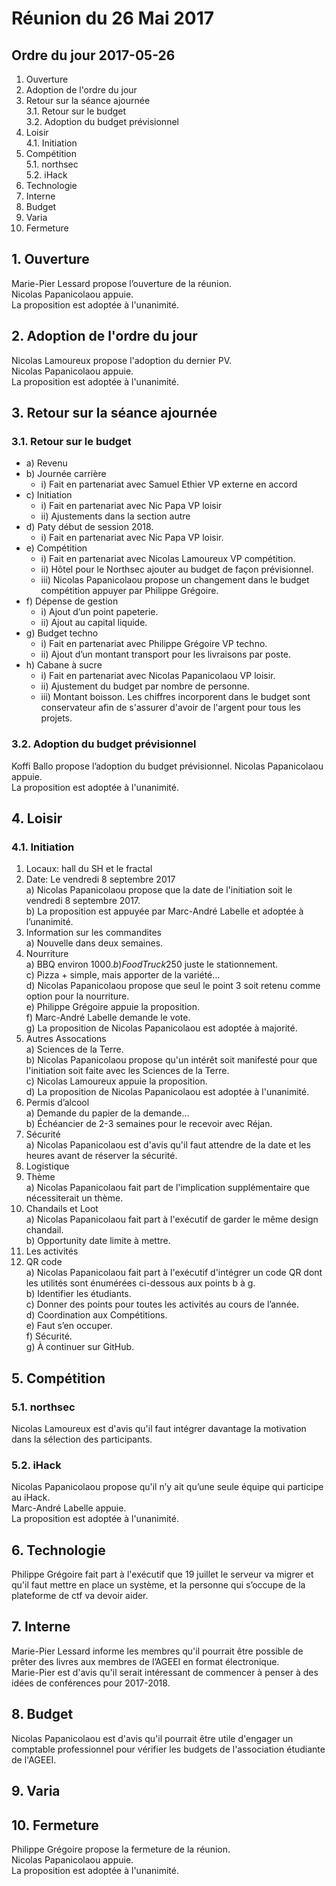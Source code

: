 # Réunion du 26 Mai 2017

## Ordre du jour 2017-05-26

1. Ouverture
2. Adoption de l'ordre du jour
3. Retour sur la séance ajournée  
3.1. Retour sur le budget  
3.2. Adoption du budget prévisionnel
4. Loisir  
4.1. Initiation
5. Compétition  
5.1. northsec  
5.2. iHack
6. Technologie
7. Interne
8. Budget
9. Varia
10. Fermeture


## 1. Ouverture

Marie-Pier Lessard propose l’ouverture de la réunion.  
Nicolas Papanicolaou appuie.  
La proposition est adoptée à l'unanimité.

## 2. Adoption de l'ordre du jour

Nicolas Lamoureux propose l'adoption du dernier PV.  
Nicolas Papanicolaou appuie.  
La proposition est adoptée à l'unanimité.

## 3. Retour sur la séance ajournée

### 3.1. Retour sur le budget

* a) Revenu
* b) Journée carrière
	* i) Fait en partenariat avec Samuel Ethier VP externe en accord
* c) Initiation  
	* i) Fait en partenariat avec Nic Papa VP loisir
	* ii) Ajustements dans la section autre
* d) Paty début de session 2018.
	* i) Fait en partenariat avec Nic Papa VP loisir.
* e) Compétition
	* i) Fait en partenariat avec Nicolas Lamoureux VP compétition.
	* ii) Hôtel pour le Northsec ajouter au budget de façon prévisionnel.
	* iii) Nicolas Papanicolaou propose un changement dans le budget compétition appuyer par Philippe Grégoire.
* f) Dépense de gestion
	* i) Ajout d’un point papeterie.
	* ii) Ajout au capital liquide.  
* g) Budget techno
	* i) Fait en partenariat avec Philippe Grégoire VP techno.
	* ii) Ajout d’un montant transport pour les livraisons par poste.
* h) Cabane à sucre
	* i) Fait en partenariat avec Nicolas Papanicolaou VP loisir.
	* ii) Ajustement du budget par nombre de personne. 	
	* iii) Montant boisson.
Les chiffres incorporent dans le budget sont conservateur afin de s'assurer d'avoir de l'argent pour tous les projets.

### 3.2. Adoption du budget prévisionnel
Koffi Ballo propose l’adoption du budget prévisionnel.
Nicolas Papanicolaou appuie.  
La proposition est adoptée à l'unanimité.  

## 4. Loisir
### 4.1. Initiation
1) Locaux: hall du SH et le fractal  
2) Date: Le vendredi 8 septembre 2017  
	a) Nicolas Papanicolaou propose que la date de l'initiation soit le vendredi 8 septembre 2017.  
	b) La proposition est appuyée par Marc-André Labelle et adoptée à l’unanimité.  
3) Information sur les commandites  
	a) Nouvelle dans deux semaines.  
4) Nourriture  
	a) BBQ environ 1000$.  
	b) Food Truck 250$ juste le stationnement.  
	c) Pizza + simple, mais apporter de la variété…  
	d) Nicolas Papanicolaou propose que seul le point 3 soit retenu comme option pour la nourriture.  
	e) Philippe Grégoire appuie la proposition.  
	f) Marc-André Labelle demande le vote.  
	g) La proposition de Nicolas Papanicolaou est adoptée à majorité.  
5) Autres Assocations  
	a) Sciences de la Terre.  
	b) Nicolas Papanicolaou propose qu'un intérêt soit manifesté pour que l'initiation soit faite avec les Sciences de la Terre.  
	c) Nicolas Lamoureux appuie la proposition.  
	d) La proposition de Nicolas Papanicolaou est adoptée à l'unanimité.  
6) Permis d’alcool  
	a) Demande du papier de la demande…  
	b) Échéancier de 2-3 semaines pour le recevoir avec Réjan.  
7) Sécurité  
	a) Nicolas Papanicolaou est d'avis qu'il faut attendre de la date et les heures avant de réserver la sécurité.  
8) Logistique  
9) Thème  
	a) Nicolas Papanicolaou fait part de l'implication supplémentaire que nécessiterait un thème.  
10) Chandails et Loot  
	a) Nicolas Papanicolaou fait part à l'exécutif de garder le même design chandail.  
	b) Opportunity date limite à mettre.  
11) Les activités  
12) QR code  
	a) Nicolas Papanicolaou fait part à l'exécutif d'intégrer un code QR dont les utilités sont énumérées ci-dessous aux points b à g.  
	b) Identifier les étudiants.  
	c) Donner des points pour toutes les activités au cours de l’année.   
	d) Coordination aux Compétitions.  
	e) Faut s’en occuper.  
	f) Sécurité.  
	g) À continuer sur GitHub.  



## 5. Compétition
### 5.1. northsec

Nicolas Lamoureux est d'avis qu'il faut intégrer davantage la motivation dans la sélection des participants.


### 5.2. iHack

Nicolas Papanicolaou propose qu'il n’y ait qu’une seule équipe qui participe au iHack.  
Marc-André Labelle appuie.  
La proposition est adoptée à l'unanimité.  

## 6. Technologie

Philippe Grégoire fait part à l'exécutif que 19 juillet le serveur va migrer et qu'il faut mettre en place un système, et la personne qui s’occupe de la plateforme de ctf va devoir aider.  

## 7. Interne

Marie-Pier Lessard informe les membres qu'il pourrait être possible de prêter des livres aux membres de l’AGEEI en format électronique.  
Marie-Pier est d'avis qu'il serait intéressant de commencer à penser à des idées de conférences pour 2017-2018.  

## 8. Budget


Nicolas Papanicolaou est d'avis qu'il pourrait être utile d'engager un comptable professionnel pour vérifier les budgets de l'association étudiante de l'AGEEI.  

## 9. Varia

## 10. Fermeture

Philippe Grégoire propose la fermeture de la réunion.  
Nicolas Papanicolaou appuie.  
La proposition est adoptée à l'unanimité.
